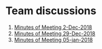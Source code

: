# Team discussions

1. [Minutes of Meeting 2-Dec-2018](/2-Dec-2018.md)
2. [Minutes of Meeting 29-Dec-2018](/29-Dec-2018.md)
3. [Minutes of Meeting 05-jan-2018](/05-jan-2018.md)
